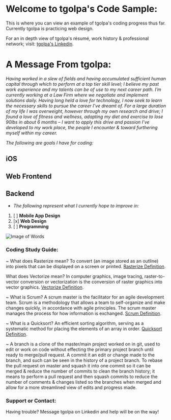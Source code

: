 # Welcome to tgolpa's Code Sample:

This is where you can view an example of tgolpa's coding progress thus far. Currently tgolpa is practicing web design.

For an in depth view of tgolpa's résumé, work history & professional network; visit: [tgolpa's Linkedin](https://www.linkedin.com/in/tgolpa/?locale=en_US).

# A Message From tgolpa:

*Having worked in a slew of fields and having accumulated sufficient human capital through which to perform at a top tier skill level; I believe my past work experience and my talents can be of use to my next career path. I’m currently working at a Law Firm where we negotiate and implement solutions daily. Having long held a love for technology, I now seek to learn the necessary skills to pursue the career I’ve dreamt of. For a large duration of my life I was overweight, however through my own research and drive; I found a love of fitness and wellness, adapting my diet and exercise to lose 90lbs in about 6 months – I want to apply this drive and passion I’ve developed to my work place, the people I encounter & toward furthering myself within my career.*

*The following are goals I have for coding:*

## iOS
## Web Frontend
## Backend

- *The following represent what I currently hope to improve in:*

1. [ ] **Mobile App Design**
2. [x] **Web Design**
3. [ ] **Programming**


![Image of Words](http://kellerelementary.weebly.com/uploads/2/5/7/9/25792133/coding.jpg)


### Coding Study Guide:


~ What does Rasterize mean? To convert (an image stored as an outline) into pixels that can be displayed on a screen or printed. [Rasterize Definition](https://en.wikipedia.org/wiki/Rasterisation).

What does Vectorize mean? In computer graphics, image tracing, raster-to-vector conversion or vectorization is the conversion of raster graphics into vector graphics. [Vectorize Definition](https://en.wikipedia.org/wiki/Image_tracing).

~ What is Scrum? A scrum master is the facilitator for an agile development team. Scrum is a methodology that allows a team to self-organize and make changes quickly, in accordance with agile principles. The scrum master manages the process for how information is exchanged. [Scrum Definition](http://whatis.techtarget.com/definition/scrum-master).

~ What is a Quicksort? An efficient sorting algorithm, serving as a systematic method for placing the elements of an array in order. [Quicksort Definition](https://en.wikipedia.org/wiki/Quicksort).

~ A branch is a clone of the master/main project worked on in git, used to edit or work on code without effecting the primary project branch until ready to merge/pull request. A commit it an edit or change made to the branch, and such can be seen in the history of a project branch. To rebase the pull request on master and squash it into one commit so it can be merged & reduce the number of commits to clean the branch history; it means to perform a pull request and then squash commits to reduce the number of comments & changes listed so the branches when merged and allow for a more streamlined view of edits and progress made.




### Support or Contact:

Having trouble? Message tgolpa on Linkedin and help will be on the way!

